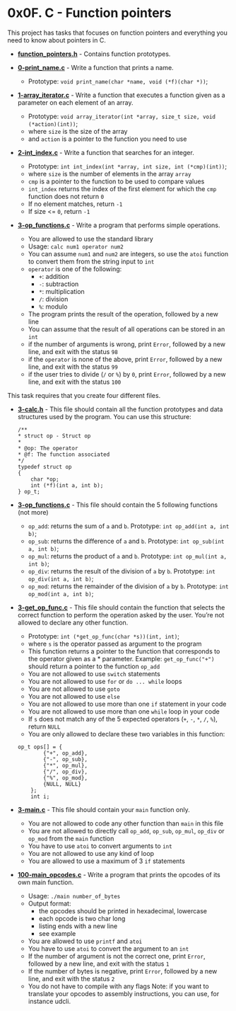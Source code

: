 # 0x0F. C - Function pointers
This project has tasks that focuses on function pointers and everything you need to know about pointers in C.

* **[function_pointers.h](./function_pointers.h)** - Contains function prototypes.
* **[0-print_name.c](./0-print_name.c)** - Write a function that prints a name.
    * Prototype: `void print_name(char *name, void (*f)(char *))`;
* **[1-array_iterator.c](./1-array_iterator.c)** - Write a function that executes a function given as a parameter on each element of an array.
    * Prototype: `void array_iterator(int *array, size_t size, void (*action)(int))`;
    * where `size` is the size of the array
    * and `action` is a pointer to the function you need to use
* **[2-int_index.c](./2-int_index.c)** - Write a function that searches for an integer.
    * Prototype: `int int_index(int *array, int size, int (*cmp)(int))`;
    * where `size` is the number of elements in the array `array`
    * `cmp` is a pointer to the function to be used to compare values
    * `int_index` returns the index of the first element for which the `cmp` function does not return `0`
    * If no element matches, return `-1`
    * If size <= `0`, return `-1`

* **[3-op_functions.c](./3-op_functions.c)** - Write a program that performs simple operations.
    * You are allowed to use the standard library
    * Usage: `calc num1 operator num2`
    * You can assume `num1` and `num2` are integers, so use the `atoi` function to convert them from the string input to `int`
    * `operator` is one of the following:
        * `+`: addition
        * `-`: subtraction
        * `*`: multiplication
        * `/`: division
        * `%`: modulo
    * The program prints the result of the operation, followed by a new line
    * You can assume that the result of all operations can be stored in an `int`
    * if the number of arguments is wrong, print `Error`, followed by a new line, and exit with the status `98`
    * if the `operator` is none of the above, print `Error`, followed by a new line, and exit with the status `99`
    * if the user tries to divide (`/` or `%`) by `0`, print `Error`, followed by a new line, and exit with the status `100`

This task requires that you create four different files.

* **[3-calc.h](./3-calc.h)**  - This file should contain all the function prototypes and data structures used by the program. You can use this structure:
	```
	/**
	* struct op - Struct op
	*
	* @op: The operator
	* @f: The function associated
	*/
	typedef struct op
	{
		char *op;
		int (*f)(int a, int b);
	} op_t;
	```

* **[3-op_functions.c](./3-op_functions.c)**  - This file should contain the 5 following functions (not more)
	* `op_add`: returns the sum of `a` and `b`. Prototype: `int op_add(int a, int b)`;
	* `op_sub`: returns the difference of `a` and `b`. Prototype: `int op_sub(int a, int b)`;
	* `op_mul`: returns the product of `a` and `b`. Prototype: `int op_mul(int a, int b)`;
	* `op_div`: returns the result of the division of `a` by `b`. Prototype: `int op_div(int a, int b)`;
	* `op_mod`: returns the remainder of the division of `a` by `b`. Prototype: `int op_mod(int a, int b)`;

* **[3-get_op_func.c](./3-get_op_func.c)**  - This file should contain the function that selects the correct function to perform the operation asked by the user. You’re not allowed to declare any other function.
	* Prototype: `int (*get_op_func(char *s))(int, int)`;
	* where `s` is the operator passed as argument to the program
	* This function returns a pointer to the function that corresponds to the operator given as a * parameter. Example: `get_op_func("+")` should return a pointer to the function `op_add`
	* You are not allowed to use `switch` statements
	* You are not allowed to use `for` or `do ... while` loops
	* You are not allowed to use `goto`
	* You are not allowed to use `else`
	* You are not allowed to use more than one `if` statement in your code
	* You are not allowed to use more than one `while` loop in your code
	* If `s` does not match any of the 5 expected operators (`+`, `-`, `*`, `/`, `%`), return `NULL`
	* You are only allowed to declare these two variables in this function:

	```
	op_t ops[] = {
			{"+", op_add},
			{"-", op_sub},
			{"*", op_mul},
			{"/", op_div},
			{"%", op_mod},
			{NULL, NULL}
		};
		int i;
	```

* **[3-main.c](./3-main.c)**  - This file should contain your `main` function only.
	* You are not allowed to code any other function than `main` in this file
	* You are not allowed to directly call `op_add`, `op_sub`, `op_mul`, `op_div` or `op_mod` from the `main` function
	* You have to use `atoi` to convert arguments to `int`
	* You are not allowed to use any kind of loop
	* You are allowed to use a maximum of 3 `if` statements  


* **[100-main_opcodes.c](./100-main_opcodes.c)** - Write a program that prints the opcodes of its own main function.
	* Usage: `./main number_of_bytes`
	* Output format:
		* the opcodes should be printed in hexadecimal, lowercase
		* each opcode is two char long
		* listing ends with a new line
		* see example
	* You are allowed to use `printf` and `atoi`
	* You have to use `atoi` to convert the argument to an `int`
	* If the number of argument is not the correct one, print `Error`, followed by a new line, and exit with the status `1`
	* If the number of bytes is negative, print `Error`, followed by a new line, and exit with the status `2`
	* You do not have to compile with any flags
Note: if you want to translate your opcodes to assembly instructions, you can use, for instance udcli.